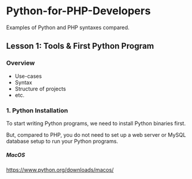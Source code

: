 # Python-for-PHP-Developers

Examples of Python and PHP syntaxes compared.

## Lesson 1: Tools &  First Python Program

### Overview

- Use-cases
- Syntax
- Structure of projects
- etc.


### 1. Python Installation
To start writing Python programs, we need to install Python binaries first.

But, compared to PHP, you do not need to set up a web server or MySQL database setup to run your Python programs.

##### MacOS
https://www.python.org/downloads/macos/
